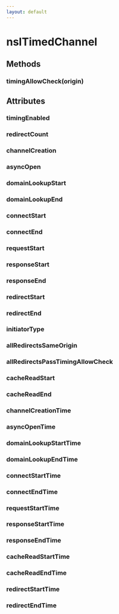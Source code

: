 ```yaml
---
layout: default
---
```


# nsITimedChannel #

## Methods ##

### timingAllowCheck(origin) ###

## Attributes ##

### timingEnabled ###

### redirectCount ###

### channelCreation ###

### asyncOpen ###

### domainLookupStart ###

### domainLookupEnd ###

### connectStart ###

### connectEnd ###

### requestStart ###

### responseStart ###

### responseEnd ###

### redirectStart ###

### redirectEnd ###

### initiatorType ###

### allRedirectsSameOrigin ###

### allRedirectsPassTimingAllowCheck ###

### cacheReadStart ###

### cacheReadEnd ###

### channelCreationTime ###

### asyncOpenTime ###

### domainLookupStartTime ###

### domainLookupEndTime ###

### connectStartTime ###

### connectEndTime ###

### requestStartTime ###

### responseStartTime ###

### responseEndTime ###

### cacheReadStartTime ###

### cacheReadEndTime ###

### redirectStartTime ###

### redirectEndTime ###
